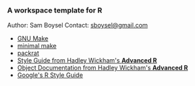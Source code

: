 ### A workspace template for R
Author: Sam Boysel
Contact: sboysel@gmail.com

* [GNU Make](http://www.gnu.org/software/make/)
* [minimal make](http://kbroman.org/minimal_make/)
* [packrat](https://rstudio.github.io/packrat/)
* [Style Guide from Hadley Wickham's **Advanced R**](http://adv-r.had.co.nz/Style.html)
* [Object Documentation from Hadley Wickham's **Advanced
  R**](http://r-pkgs.had.co.nz/man.html)
* [Google's R Style
  Guide](https://google-styleguide.googlecode.com/svn/trunk/Rguide.xml)
